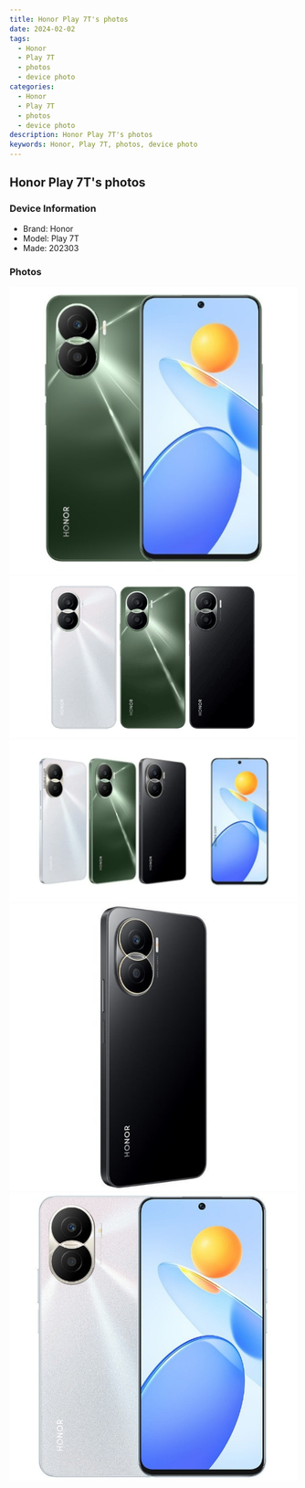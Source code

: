 ```yaml
---
title: Honor Play 7T's photos
date: 2024-02-02
tags: 
  - Honor
  - Play 7T
  - photos
  - device photo
categories: 
  - Honor
  - Play 7T
  - photos
  - device photo
description: Honor Play 7T's photos
keywords: Honor, Play 7T, photos, device photo
---
```


## Honor Play 7T's photos

### Device Information

- Brand: Honor
- Model: Play 7T
- Made: 202303

### Photos

![/images/best-assets/devices/honor/honor-play-7t/1.jpg](/images/best-assets/devices/honor/honor-play-7t/1.jpg)
![/images/best-assets/devices/honor/honor-play-7t/2.jpg](/images/best-assets/devices/honor/honor-play-7t/2.jpg)
![/images/best-assets/devices/honor/honor-play-7t/3.jpg](/images/best-assets/devices/honor/honor-play-7t/3.jpg)
![/images/best-assets/devices/honor/honor-play-7t/4.jpg](/images/best-assets/devices/honor/honor-play-7t/4.jpg)
![/images/best-assets/devices/honor/honor-play-7t/5.jpg](/images/best-assets/devices/honor/honor-play-7t/5.jpg)
